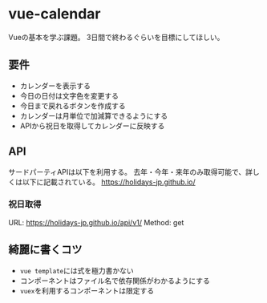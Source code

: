 # vue-calendar
Vueの基本を学ぶ課題。
3日間で終わるぐらいを目標にしてほしい。

## 要件
- カレンダーを表示する
- 今日の日付は文字色を変更する
- 今日まで戻れるボタンを作成する
- カレンダーは月単位で加減算できるようにする
- APIから祝日を取得してカレンダーに反映する

## API
サードパーティAPIは以下を利用する。
去年・今年・来年のみ取得可能で、詳しくは以下に記載されている。
https://holidays-jp.github.io/

### 祝日取得
URL: https://holidays-jp.github.io/api/v1/
Method: get

## 綺麗に書くコツ
- `vue template`には式を極力書かない
- コンポーネントはファイル名で依存関係がわかるようにする
- `vuex`を利用するコンポーネントは限定する
